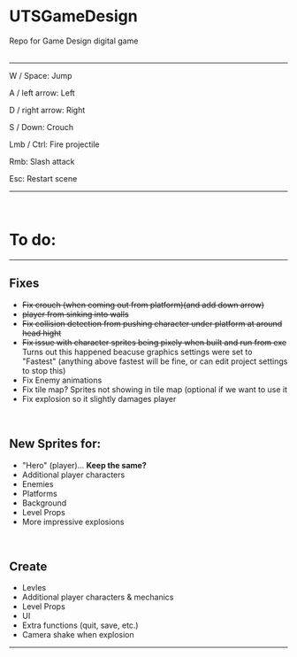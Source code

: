 # UTSGameDesign
Repo for Game Design digital game
<br>
<br>
<hr>

W / Space:        Jump

A / left arrow:   Left

D / right arrow:  Right

S / Down:         Crouch

Lmb / Ctrl:       Fire projectile

Rmb:              Slash attack

Esc:              Restart scene

<hr>
<br>

<h1>To do:</h1>
<hr>
<h2>Fixes</h2>
<ul>
  <li><s>Fix crouch (when coming out from platform)(and add down arrow)</s></li>
   
  <li><s> player from sinking into walls</s></li>
  
  <li><s>Fix collision detection from pushing character under platform at around head hight</s></li>
  
  <li><s>Fix issue with character sprites being pixely when built and run from exe</s> Turns out this happened beacuse graphics settings were set to "Fastest" (anything above fastest will be fine, or can edit project settings to stop this)</li>
  
  <li>Fix Enemy animations</li>
  
  <li>Fix tile map? Sprites not showing in tile map (optional if we want to use it</li>
  
  <li>Fix explosion so it slightly damages player</li>
</ul>
  
<br>
  <h2>New Sprites for:</h2>
  <ul>
    <li>"Hero" (player)... <b>Keep the same?</b></li>
    <li>Additional player characters</li>
    <li>Enemies</li>
    <li>Platforms</li>
    <li>Background</li>
    <li>Level Props</li>
    <li>More impressive explosions</li>
  </ul>
    
<br>    
  <h2>Create</h2>
  <ul>
    <li>Levles</li>
    <li>Additional player characters & mechanics</li>
    <li>Level Props</li>
    <li>UI</li>
    <li>Extra functions (quit, save, etc.)</li>
    <li>Camera shake when explosion</li>
  </ul>
<hr>
